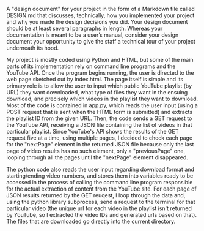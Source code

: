 A "design document" for your project in the form of a Markdown file called DESIGN.md that discusses, technically, how you implemented your project and why you made the design decisions you did. Your design document should be at least several paragraphs in length. Whereas your documentation is meant to be a user’s manual, consider your design document your opportunity to give the staff a technical tour of your project underneath its hood.

My project is mostly coded using Python and HTML, but some of the main parts of its implementation rely on command line programs and the YouTube API. Once the program begins running, the user is directed to the web page sketched out by index.html. The page itself is simple and its primary role is to allow the user to input which public YouTube playlist (by URL) they want downloaded, what type of files they want in the ensuing download, and precisely which videos in the playlist they want to download. Most of the code is contained in app.py, which reads the user input (using a POST request that is sent when the HTML form is submitted) and extracts the playlist ID from the given URL. Then, the code sends a GET request to the YouTube API, receiving a JSON file containing the list of videos in that particular playlist. Since YouTube's API shows the results of the GET request five at a time, using multiple pages, I decided to check each page for the "nextPage" element in the returned JSON file because only the last page of video results has no such element, only a "previousPage" one, looping through all the pages until the "nextPage" element disappeared.

The python code also reads the user input regarding download format and starting/ending video numbers, and stores them into variables ready to be accessed in the process of calling the command line program responsible for the actual extraction of content from the YouTube site. For each page of JSON results returned by the GET reuqest, I loop through the data and, using the python library subprocess, send a request to the terminal for that particular video (the unique url for each video in the playlist isn't returned by YouTube, so I extracted the video IDs and generated urls based on that). The files that are downloaded go directly into the current directory.
